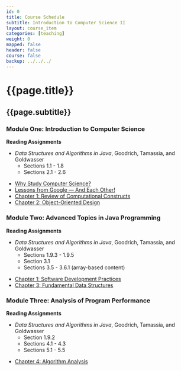 ```yaml
---
id: 0
title: Course Schedule
subtitle: Introduction to Computer Science II
layout: course_item
categories: [teaching]
weight: 0
mapped: false
header: false
course: false
backup: ../../../
---
```


# {{page.title}}

## {{page.subtitle}}

### Module One: Introduction to Computer Science

**Reading Assignments**

- <em>Data Structures and Algorithms in Java</em>, Goodrich, Tamassia, and Goldwasser
    - Sections 1.1 - 1.8
    - Sections 2.1 - 2.6

<ul>

<li> <a target="_blank" href ="{{site.baseurl}}teaching/cs112F2016/provide/slides/cs112_whystudycomputerscience.html">Why Study Computer Science?</a>
<li> <a target="_blank" href ="{{site.baseurl}}teaching/cs112F2016/provide/slides/cs112_lessons_from_google.html">Lessons from Google &mdash; And Each Other!</a>
<li> <a target="_blank" href ="{{site.baseurl}}teaching/cs112F2016/provide/slides/cs112_chapter1.html">Chapter 1: Review of Computational Constructs</a>
<li> <a target="_blank" href ="{{site.baseurl}}teaching/cs112F2016/provide/slides/cs112_chapter2.html">Chapter 2: Object-Oriented Design</a>

</ul>

### Module Two: Advanced Topics in Java Programming

**Reading Assignments**

- <em>Data Structures and Algorithms in Java</em>, Goodrich, Tamassia, and Goldwasser
    - Sections 1.9.3 - 1.9.5
    - Section 3.1
    - Sections 3.5 - 3.6.1 (array-based content)

<ul>

<li> <a target="_blank" href ="{{site.baseurl}}teaching/cs112F2016/provide/slides/cs112_chapter1_sd.html">Chapter 1: Software Development Practices</a>
<li> <a target="_blank" href ="{{site.baseurl}}teaching/cs112F2016/provide/slides/cs112_chapter3.html">Chapter 3: Fundamental Data Structures</a>

</ul>

### Module Three: Analysis of Program Performance

**Reading Assignments**

- <em>Data Structures and Algorithms in Java</em>, Goodrich, Tamassia, and Goldwasser
    - Section 1.9.2
    - Sections 4.1 - 4.3
    - Sections 5.1 - 5.5

<ul>

<li> <a target="_blank" href ="{{site.baseurl}}teaching/cs112F2016/provide/slides/cs112_chapter4.html">Chapter 4: Algorithm Analysis</a>

</ul>

